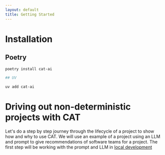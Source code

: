 ```yaml
---
layout: default
title: Getting Started
---
```


# Installation

## Poetry
```sh
poetry install cat-ai

## UV

uv add cat-ai
```

# Driving out non-deterministic projects with CAT

Let's do a step by step journey through the lifecycle of a project to show how and why to use CAT. We will use an example of a project using an LLM and prompt to give recommendations of software teams for a project. The first step will be working with the prompt and LLM in [local development](local-development.md)

